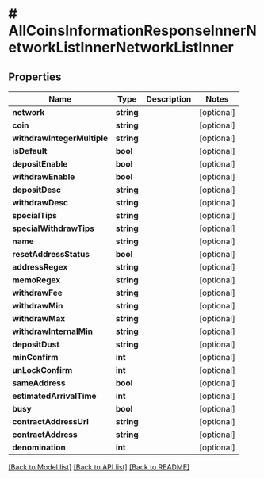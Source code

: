# # AllCoinsInformationResponseInnerNetworkListInnerNetworkListInner

## Properties

Name | Type | Description | Notes
------------ | ------------- | ------------- | -------------
**network** | **string** |  | [optional]
**coin** | **string** |  | [optional]
**withdrawIntegerMultiple** | **string** |  | [optional]
**isDefault** | **bool** |  | [optional]
**depositEnable** | **bool** |  | [optional]
**withdrawEnable** | **bool** |  | [optional]
**depositDesc** | **string** |  | [optional]
**withdrawDesc** | **string** |  | [optional]
**specialTips** | **string** |  | [optional]
**specialWithdrawTips** | **string** |  | [optional]
**name** | **string** |  | [optional]
**resetAddressStatus** | **bool** |  | [optional]
**addressRegex** | **string** |  | [optional]
**memoRegex** | **string** |  | [optional]
**withdrawFee** | **string** |  | [optional]
**withdrawMin** | **string** |  | [optional]
**withdrawMax** | **string** |  | [optional]
**withdrawInternalMin** | **string** |  | [optional]
**depositDust** | **string** |  | [optional]
**minConfirm** | **int** |  | [optional]
**unLockConfirm** | **int** |  | [optional]
**sameAddress** | **bool** |  | [optional]
**estimatedArrivalTime** | **int** |  | [optional]
**busy** | **bool** |  | [optional]
**contractAddressUrl** | **string** |  | [optional]
**contractAddress** | **string** |  | [optional]
**denomination** | **int** |  | [optional]

[[Back to Model list]](../../README.md#models) [[Back to API list]](../../README.md#endpoints) [[Back to README]](../../README.md)
